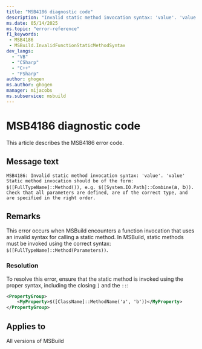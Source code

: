 ```yaml
---
title: "MSB4186 diagnostic code"
description: "Invalid static method invocation syntax: 'value'. 'value' Static method invocation should be of the form: $([FullTypeName]::Method()), e.g. $([System.IO.Path]::Combine(`a`, `b`)). Check that all parameters are defined, are of the correct type, and are specified in the right order."
ms.date: 05/14/2025
ms.topic: "error-reference"
f1_keywords:
 - MSB4186
 - MSBuild.InvalidFunctionStaticMethodSyntax
dev_langs:
  - "VB"
  - "CSharp"
  - "C++"
  - "FSharp"
author: ghogen
ms.author: ghogen
manager: mijacobs
ms.subservice: msbuild
---
```


# MSB4186 diagnostic code

<!-- :::ErrorDefinitionDescription::: -->
<!-- :::editable-content name="introDescription"::: -->
This article describes the MSB4186 error code.
<!-- :::editable-content-end::: -->

## Message text

`MSB4186: Invalid static method invocation syntax: 'value'. 'value' Static method invocation should be of the form: $([FullTypeName]::Method()), e.g. $([System.IO.Path]::Combine(`a`, `b`)). Check that all parameters are defined, are of the correct type, and are specified in the right order.`

<!-- :::editable-content name="postOutputDescription"::: -->
<!--
{StrBegin="MSB4186: "}
      UE: This message is shown when the user attempts to call a static method on a type, but has used the incorrect syntax
      LOCALIZATION: "{0}" is the function expression which is in error. "{1}" is a message from an FX exception that describes why the expression is bad.
-->

## Remarks

This error occurs when MSBuild encounters a function invocation that uses an invalid syntax for calling a static method. In MSBuild, static methods must be invoked using the correct syntax: `$([FullTypeName]::Method(Parameters))`.

### Resolution

To resolve this error, ensure that the static method is invoked using the proper syntax, including the closing `]` and the `::`:

```xml
<PropertyGroup>
    <MyProperty>$([ClassName]::MethodName('a', 'b'))</MyProperty>
</PropertyGroup>
```
<!-- :::editable-content-end::: -->
<!-- :::ErrorDefinitionDescription-end::: -->

## Applies to

All versions of MSBuild
